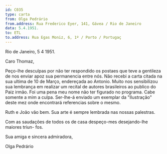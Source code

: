 ```yaml
---
id: C035
type: carta
from: Olga Pedrário
from.address: Rua Frederico Eyer, 141, Gávea / Rio de Janeiro
data: 5.4.1951.
to: ETL
to.address: Rua Egas Moniz, 6, 1º / Porto / Portugaç
---
```


Rio de Janeiro, 5 4 1951.

Caro Thomaz,

Peço-lhe desculpas por não ter respondido os postaes que teve a gentileza
de nos enviar apoz sua permanencia entre nós. Não recebi a carta citada na
sua ultima de 10 de Março, endereçada ao Antonio. Muito nos sensibilizou
sua lembrança em realizar um recital de autores brasileiros ao publico do
Paiz irmão. Foi uma pena meu nome não ter figurado no programa. Cabe somente
a mim a culpa. Ser-lhe-á enviado um exemplar da "Ilustração" deste mez onde 
encontrará referencias sobre o mesmo.

Ruth e João vão bem. Sua arte é sempre lembrada nas nossas palestras.

Com as saudações de todos os de casa despeço-mes desejando-lhe maiores triun-
fos.

Sua amiga e sincera admiradora,

Olga Pedrário

